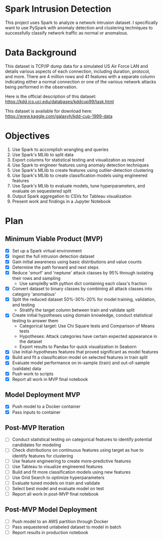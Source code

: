 # Spark Intrusion Detection
This project uses Spark to analyze a network intrusion dataset. I specifically want to use PySpark with anomaly detection and clustering techniques to successfully classify network traffic as normal or anomalous.

# Data Background
This dataset is TCP/IP dump data for a simulated US Air Force LAN and details various aspects of each connection, including duration, protocol, and more. There are 4 million rows and 41 features with a separate column indicating either a normal connection or one of the various network attacks being performed in the observation.

Here is the official description of this dataset: https://kdd.ics.uci.edu/databases/kddcup99/task.html

This dataset is available for download here: https://www.kaggle.com/galaxyh/kdd-cup-1999-data

# Objectives
1. Use Spark to accomplish wrangling and queries
2. Use Spark's MLlib to split data
3. Export columns for statistical testing and visualization as required
4. Use Spark to engineer features using anomaly detection techniques
5. Use Spark's MLlib to create features using outlier-detection clustering
6. Use Spark's MLlib to create classification models using engineered features
7. Use Spark's MLlib to evaluate models, tune hyperparameters, and evaluate on sequestered split
8. Output Spark aggregation to CSVs for Tableau visualization
9. Present work and findings in a Jupyter Notebook

# Plan
## Minimum Viable Product (MVP)
- [x] Set up a Spark virtual environment
- [x] Ingest the full intrusion detection dataset
- [x] Gain initial awareness using basic distributions and value counts
- [x] Determine the path forward and next steps
- [x] Reduce 'smurf' and 'neptune' attack classes by 95% through isolating their rows and sampling
    * Use sampleBy with python dict containing each class's fraction
- [x] Convert dataset to binary classes by combining all attack classes into category 'anomalous'
- [x] Split the reduced dataset 50%-30%-20% for model training, validation, and testing
    * Stratify the target column between train and validate split
- [x] Create initial hypotheses using domain knowledge, conduct statistical testing to answer them
    * Categorical target: Use Chi Square tests and Comparison of Means tests
    * Hypotheses: Attack categories have certain expected appearance in the dataset
    * Export results to Pandas for quick visualization in Seaborn
- [x] Use initial-hypotheses features that proved significant as model features
- [x] Build and fit a classification model on selected features in train split
- [x] Evaluate model performance on in-sample (train) and out-of-sample (validate) data
- [x] Push work to scripts
- [x] Report all work in MVP final notebook
## Model Deployment MVP
- [x] Push model to a Docker container
- [x] Pass inputs to container
## Post-MVP Iteration
- [ ] Conduct statistical testing on categorical features to identify potential candidates for modeling
- [ ] Check distributions on continuous features using target as hue to identify features for clustering
- [ ] Use feature engineering to create more-predictive features
- [ ] Use Tableau to visualize engineered features
- [ ] Build and fit more classification models using new features
- [ ] Use Grid Search to optimize hyperparameters
- [ ] Evaluate tuned models on train and validate
- [ ] Select best model and evaluate model on test
- [ ] Report all work in post-MVP final notebook
## Post-MVP Model Deployment
- [ ] Push model to an AWS partition through Docker
- [ ] Pass sequestered unlabeled dataset to model in batch
- [ ] Report results in production notebook